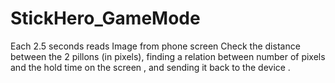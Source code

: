 # StickHero_GameMode
Each 2.5 seconds reads Image from phone screen Check the distance between the 2 pillons (in pixels), finding a relation between number of pixels and the hold time on
the screen , and sending it back to the device . 
